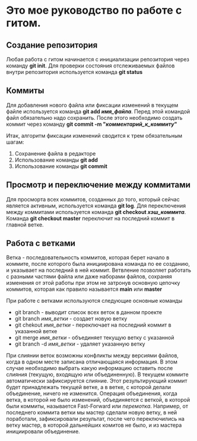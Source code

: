# Это мое руководство по работе с гитом.

## Создание репозитория

Любая работа с гитом начинается с инициализации репозитория через команду **git init**.
Для проверки состояния отслеживаемых файлов внутри репозитория используется команда **git status**

## Коммиты

Для добавления нового файла или фиксации изменений в текущем файле используется команда **git add *имя_файла***. Перед этой командой файл обязательно надо сохранить. После этого необходимо создать коммит через команду **git commit -m "*комментарий_к_коммиту*"**

Итак, алгоритм фиксации изменений сводится к трем обязательным шагам:

1. Сохранение файла в редакторе
2. Использование команды **git add**
3. Использование команды **git commit**

## Просмотр и переключение между коммитами

Для просморта всех коммитов, созданных до того, который сейчас является активным, используется команда **git log**. Для переключения между коммитами используется команда **git checkout *хэш_коммита***. Команда **git checkout master** переключит на последний коммит в главной ветке.

## Работа с ветками
Ветка  - последовательность коммитов, которая берет начало в коммите, после которого была инициирована команда по ее созданию, и указывает на последний в ней коммит. Ветвление позволяет работать с разными частями файла или даже наборами файлов, сохраняя изменения от этой работы при этом не затронув основную цепочку коммитов, которая как правило называется **main** или **master**

При работе с ветками используются следующие основные команды
* git branch - выводит список всех веток в данном проекте
* git branch *имя_ветки* - создает новую ветку
* git chekout *имя_ветки* - переключает на последний коммит в указанной ветке
* git merge *имя_ветки* - объединяет текущую ветку с указанной
* git branch -d *имя_ветки* - удаляет указанную ветку 

 При слиянии веток возможны конфликты между версиями файлов, когда в одном месте записана отличающаяся информация. В этом случае необходимо выбрать какую информацию оставить после слияния (текущую, входящую или объединенную). В текущем коммите автоматически зафиксируется слияние. Этот результирующий коммит будет принадлежать текущей ветке, а в ветке, с которой делали объединение, ничего не изменится. Операция объединения, когда ветка, в которой не было изменений, объединяется с веткой, в которой были коммиты, называется Fast-Forward или *перемотка*. Например, от последнего коммита ветки мы мастер сделали новую ветку, в ней поработали, зафиксировали результат, после чего переключились на ветку мастер, в которой дальнейших комитов не было, и из мастера инициировали объединение. 